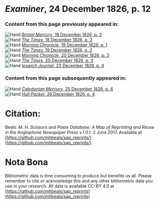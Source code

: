 # *Examiner*, 24 December 1826, p. 12  
  
### Content from this page previously appeared in:  
![Hand](http://scissorsandpaste.net/wp-content/uploads/2017/06/smallhandpointer.png) [*Bristol Mercury*, 18 December 1826, p. 3](https://mhbeals.github.io/sap_html/Bristol-Mercury/Bristol-Mercury-18-December-1826-p-3)  
![Hand](http://scissorsandpaste.net/wp-content/uploads/2017/06/smallhandpointer.png) [*The Times*, 18 December 1826, p. 3](https://mhbeals.github.io/sap_html/The-Times/The-Times-18-December-1826-p-3)  
![Hand](http://scissorsandpaste.net/wp-content/uploads/2017/06/smallhandpointer.png) [*Morning Chronicle*, 19 December 1826, p. 1](https://mhbeals.github.io/sap_html/Morning-Chronicle/Morning-Chronicle-19-December-1826-p-1)  
![Hand](http://scissorsandpaste.net/wp-content/uploads/2017/06/smallhandpointer.png) [*The Times*, 19 December 1826, p. 2](https://mhbeals.github.io/sap_html/The-Times/The-Times-19-December-1826-p-2)  
![Hand](http://scissorsandpaste.net/wp-content/uploads/2017/06/smallhandpointer.png) [*Morning Chronicle*, 20 December 1826, p. 3](https://mhbeals.github.io/sap_html/Morning-Chronicle/Morning-Chronicle-20-December-1826-p-3)  
![Hand](http://scissorsandpaste.net/wp-content/uploads/2017/06/smallhandpointer.png) [*The Times*, 20 December 1826, p. 3](https://mhbeals.github.io/sap_html/The-Times/The-Times-20-December-1826-p-3)  
![Hand](http://scissorsandpaste.net/wp-content/uploads/2017/06/smallhandpointer.png) [*Ipswich Journal*, 23 December 1826, p. 4](https://mhbeals.github.io/sap_html/Ipswich-Journal/Ipswich-Journal-23-December-1826-p-4)  
  
### Content from this page subsequently appeared in:  
![Hand](http://scissorsandpaste.net/wp-content/uploads/2017/06/smallhandpointer.png) [*Caledonian Mercury*, 25 December 1826, p. 4](https://mhbeals.github.io/sap_html/Caledonian-Mercury/Caledonian-Mercury-25-December-1826-p-4)  
![Hand](http://scissorsandpaste.net/wp-content/uploads/2017/06/smallhandpointer.png) [*Hull Packet*, 26 December 1826, p. 4](https://mhbeals.github.io/sap_html/Hull-Packet/Hull-Packet-26-December-1826-p-4)  


# Citation: 

Beals. M. H. *Scissors and Paste Database: A Map of Reprinting and Reuse in the Anglophone Newspaper Press v.1.0.1.* 2 June 2017. Available at [https://github.com/mhbeals/sap_reprints/](https://github.com/mhbeals/sap_reprints/). 

# Nota Bona

Bibliometric data is time consuming to produce but benefits us all. Please remember to cite or acknowledge this and any other bibliometric data you use in your research. All data is available CC-BY 4.0 at [https://github.com/mhbeals/sap_reprints](https://github.com/mhbeals/sap_reprints)